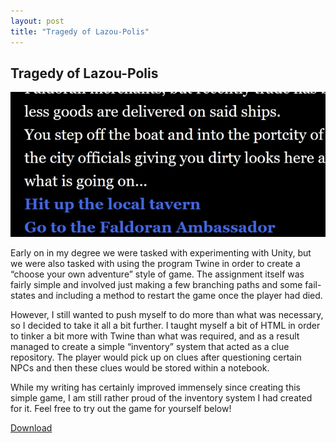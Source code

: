 ```yaml
---
layout: post
title: "Tragedy of Lazou-Polis"
---
```


## Tragedy of Lazou-Polis

![Tragedy Header](/assets/img/posts/post-2/post-header.jpg)

Early on in my degree we were tasked with experimenting with Unity, but we were also tasked with using the program Twine in order to create a “choose your own adventure” style of game. The assignment itself was fairly simple and involved just making a few branching paths and some fail-states and including a method to restart the game once the player had died.

However, I still wanted to push myself to do more than what was necessary, so I decided to take it all a bit further. I taught myself a bit of HTML in order to tinker a bit more with Twine than what was required, and as a result managed to create a simple “inventory” system that acted as a clue repository. The player would pick up on clues after questioning certain NPCs and then these clues would be stored within a notebook.

While my writing has certainly improved immensely since creating this simple game, I am still rather proud of the inventory system I had created for it. Feel free to try out the game for yourself below!

[Download](https://drive.google.com/file/d/1dcLSdj7XiPmc09r69vj3ObpQykgnj0gn/view)